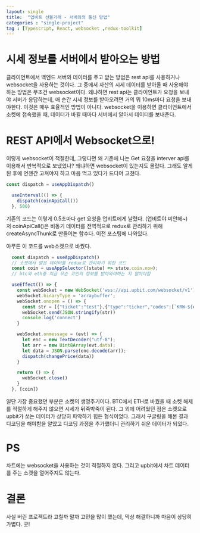 ```yaml
---
layout: single
title:  "업비트 선물거래 - 서버와의 통신 방법"
categories : "single-project"
tag : [Typescript, React, websocket ,redux-toolkit]
---
```


# 시세 정보를 서버에서 받아오는 방법

클라이언트에서 백엔드 서버와 데이터를 주고 받는 방법은 rest api를 사용하거나 websocket을 사용하는 것이다. 그 중에서 자산의 시세 데이터를 받아올 때 사용해야 하는 방법은 무조건 websocket이다. 왜냐하면 rest api는 클라이언트가 요청을 보내야 서버가 응답하는데, 매 순간 시세 정보를 받아오려면 거의 뭐 10ms마다 요청을 보내야한다. 이것은 매우 효율적인 방법이 아니다. websocket을 이용하면 클라이언트에서 소켓에 접속했을 때, 데이터가 바뀔 때마다 서버에서 알아서 데이터를 보내준다.

# REST API에서 Websocket으로!

이렇게 websocket이 적절한데, 그렇다면 왜 기존에 나는 Get 요청을 interver api를 이용해서 반복적으로 보냈었나? 왜냐하면 websocket이 있는지도 몰랐다. 그래도 알게 된 후에 언젠간 고쳐야지 하고 마음 먹고 있다가 드디어 고쳤다.


```js
const dispatch = useAppDispatch()

  useInterval(() => {
    dispatch(coinApiCall())
  }, 500)
```
기존의 코드는 이렇게 0.5초마다 get 요청을 업비트에게 날렸다. (업비트야 미안해~)
저 coinApiCall()은 비동기 데이터를 전역적으로 redux로 관리하기 위해 createAsyncThunk로 만들어논 함수다. 이전 포스팅에 나와있다.

아무튼 이 코드를 web소켓으로 바꿨다. 
```js
  const dispatch = useAppDispatch()
  // 소켓에서 받은 데이터를 redux로 관리하기 위한 코드
  const coin = useAppSelector((state) => state.coin.now);
  // btc와 eth중 지금 무슨 코인의 정보를 받아와야하는 지 알아야함

  useEffect(() => {
    const webSocket = new WebSocket('wss://api.upbit.com/websocket/v1');
    webSocket.binaryType = 'arraybuffer';
    webSocket.onopen = () => {
      const str = [{"ticket":"test"},{"type":"ticker","codes":[`KRW-${coin}`]}]
      webSocket.send(JSON.stringify(str))
      console.log('connect')
    }

    webSocket.onmessage = (evt) => {
      let enc = new TextDecoder("utf-8");
      let arr = new Uint8Array(evt.data);
      let data = JSON.parse(enc.decode(arr));
      dispatch(changePrice(data))
    }

    return () => {
      webSocket.close()
    }
  }, [coin])
```
일단 가장 중요했던 부분은 소켓의 생명주기이다. BTC에서 ETH로 바꿨을 때 소켓 해제를 적절하게 해주지 않으면 시세가 뒤죽박죽이 된다. 그 외에 어려웠던 점은 소켓으로 upbit가 쏘는 데이터가 상당히 파악하기 힘든 형식이었다. 그래서 구글링을 해본 결과 디코딩을 해야함을 알았고 디코딩 과정을 추가했더니 관리하기 쉬운 데이터가 되었다.

# PS
차트에는 websocket을 사용하는 것이 적절하지 않다. 그리고 upbit에서 차트 데이터를 주는 소켓을 열어주지도 않는다.

# 결론

사실 버린 프로젝트라 고칠까 말까 고민을 많이 했는데, 막상 해결하니까 마음이 상당히 가볍다. 굿!